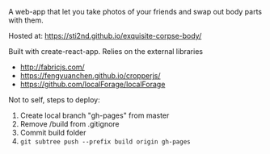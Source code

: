 A web-app that let you take photos of your friends and swap out body parts with them.

Hosted at: https://sti2nd.github.io/exquisite-corpse-body/

Built with create-react-app.
Relies on the external libraries
* http://fabricjs.com/
* https://fengyuanchen.github.io/cropperjs/
* https://github.com/localForage/localForage


Not to self, steps to deploy:
1. Create local branch "gh-pages" from master
1. Remove /build from .gitignore
1. Commit build folder
2. `git subtree push --prefix build origin gh-pages`